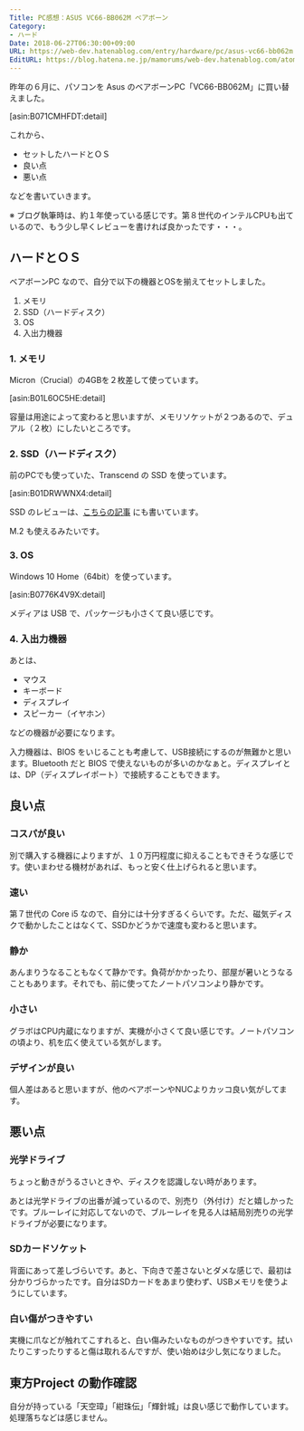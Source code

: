 ```yaml
---
Title: PC感想：ASUS VC66-BB062M ベアボーン
Category:
- ハード
Date: 2018-06-27T06:30:00+09:00
URL: https://web-dev.hatenablog.com/entry/hardware/pc/asus-vc66-bb062m
EditURL: https://blog.hatena.ne.jp/mamorums/web-dev.hatenablog.com/atom/entry/17391345971654644993
---
```


昨年の６月に、パソコンを Asus のベアボーンPC「VC66-BB062M」に買い替えました。

[asin:B071CMHFDT:detail]

これから、

- セットしたハードとＯＳ
- 良い点
- 悪い点

などを書いていきます。

※ ブログ執筆時は、約１年使っている感じです。第８世代のインテルCPUも出ているので、もう少し早くレビューを書ければ良かったです・・・。


## ハードとＯＳ
ベアボーンPC なので、自分で以下の機器とOSを揃えてセットしました。

1. メモリ
2. SSD（ハードディスク）
3. OS 
4. 入出力機器


### 1. メモリ
Micron（Crucial）の4GBを２枚差して使っています。

[asin:B01L6OC5HE:detail]

容量は用途によって変わると思いますが、メモリソケットが２つあるので、デュアル（２枚）にしたいところです。


### 2. SSD（ハードディスク）
前のPCでも使っていた、Transcend の SSD を使っています。

[asin:B01DRWWNX4:detail]

SSD のレビューは、[こちらの記事](/entry/hardware/ssd/transcend-tlc-ts240gssd220s) にも書いています。

M.2 も使えるみたいです。


### 3. OS
Windows 10 Home（64bit）を使っています。

[asin:B0776K4V9X:detail]

メディアは USB で、パッケージも小さくて良い感じです。


### 4. 入出力機器
あとは、

- マウス
- キーボード
- ディスプレイ
- スピーカー（イヤホン）

などの機器が必要になります。

入力機器は、BIOS をいじることも考慮して、USB接続にするのが無難かと思います。Bluetooth だと BIOS で使えないものが多いのかなぁと。ディスプレイとは、DP（ディスプレイポート）で接続することもできます。


## 良い点
### コスパが良い
別で購入する機器によりますが、１０万円程度に抑えることもできそうな感じです。使いまわせる機材があれば、もっと安く仕上げられると思います。

### 速い
第７世代の Core i5 なので、自分には十分すぎるくらいです。ただ、磁気ディスクで動かしたことはなくて、SSDかどうかで速度も変わると思います。

### 静か
あんまりうなることもなくて静かです。負荷がかかったり、部屋が暑いとうなることもあります。それでも、前に使ってたノートパソコンより静かです。

### 小さい
グラボはCPU内蔵になりますが、実機が小さくて良い感じです。ノートパソコンの頃より、机を広く使えている気がします。

### デザインが良い
個人差はあると思いますが、他のベアボーンやNUCよりカッコ良い気がしてます。


## 悪い点
### 光学ドライブ
ちょっと動きがうるさいときや、ディスクを認識しない時があります。

あとは光学ドライブの出番が減っているので、別売り（外付け）だと嬉しかったです。ブルーレイに対応してないので、ブルーレイを見る人は結局別売りの光学ドライブが必要になります。

### SDカードソケット
背面にあって差しづらいです。あと、下向きで差さないとダメな感じで、最初は分かりづらかったです。自分はSDカードをあまり使わず、USBメモリを使うようにしています。

### 白い傷がつきやすい
実機に爪などが触れてこすれると、白い傷みたいなものがつきやすいです。拭いたりこすったりすると傷は取れるんですが、使い始めは少し気になりました。


## 東方Project の動作確認
自分が持っている「天空璋」「紺珠伝」「輝針城」は良い感じで動作しています。処理落ちなどは感じません。
